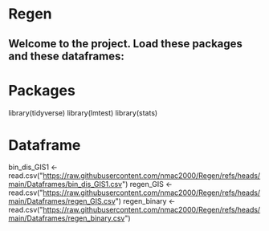 # Regen

## Welcome to the project. Load these packages and these dataframes:

# Packages
library(tidyverse)
library(lmtest)
library(stats)

# Dataframe
bin_dis_GIS1 <- read.csv("https://raw.githubusercontent.com/nmac2000/Regen/refs/heads/main/Dataframes/bin_dis_GIS1.csv")
regen_GIS <- read.csv("https://raw.githubusercontent.com/nmac2000/Regen/refs/heads/main/Dataframes/regen_GIS.csv")
regen_binary <- read.csv("https://raw.githubusercontent.com/nmac2000/Regen/refs/heads/main/Dataframes/regen_binary.csv")

